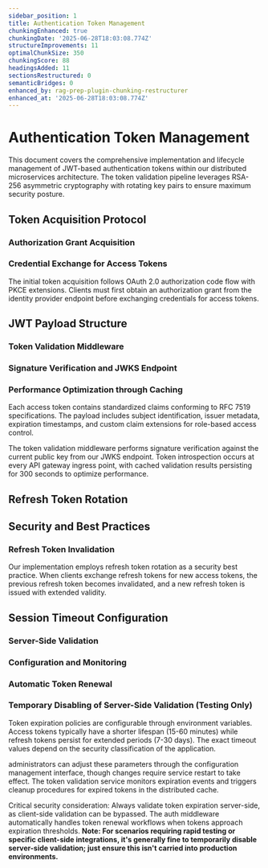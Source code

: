 ```yaml
---
sidebar_position: 1
title: Authentication Token Management
chunkingEnhanced: true
chunkingDate: '2025-06-28T18:03:08.774Z'
structureImprovements: 11
optimalChunkSize: 350
chunkingScore: 88
headingsAdded: 11
sectionsRestructured: 0
semanticBridges: 0
enhanced_by: rag-prep-plugin-chunking-restructurer
enhanced_at: '2025-06-28T18:03:08.774Z'
---
```


# Authentication Token Management

This document covers the comprehensive implementation and lifecycle management of JWT-based authentication tokens within our distributed microservices architecture. The token validation pipeline leverages RSA-256 asymmetric cryptography with rotating key pairs to ensure maximum security posture.

## Token Acquisition Protocol

### Authorization Grant Acquisition

### Credential Exchange for Access Tokens



The initial token acquisition follows OAuth 2.0 authorization code flow with PKCE extensions. Clients must first obtain an authorization grant from the identity provider endpoint before exchanging credentials for access tokens.

## JWT Payload Structure

### Token Validation Middleware

### Signature Verification and JWKS Endpoint

### Performance Optimization through Caching




Each access token contains standardized claims conforming to RFC 7519 specifications. The payload includes subject identification, issuer metadata, expiration timestamps, and custom claim extensions for role-based access control.

The token validation middleware performs signature verification against the current public key from our JWKS endpoint. Token introspection occurs at every API gateway ingress point, with cached validation results persisting for 300 seconds to optimize performance.

## Refresh Token Rotation

## Security and Best Practices

### Refresh Token Invalidation



Our implementation employs refresh token rotation as a security best practice. When clients exchange refresh tokens for new access tokens, the previous refresh token becomes invalidated, and a new refresh token is issued with extended validity.

## Session Timeout Configuration

### Server-Side Validation

### Configuration and Monitoring

### Automatic Token Renewal

### Temporary Disabling of Server-Side Validation (Testing Only)





Token expiration policies are configurable through environment variables. Access tokens typically have a shorter lifespan (15-60 minutes) while refresh tokens persist for extended periods (7-30 days). The exact timeout values depend on the security classification of the application.

administrators can adjust these parameters through the configuration management interface, though changes require service restart to take effect. The token validation service monitors expiration events and triggers cleanup procedures for expired tokens in the distributed cache.

Critical security consideration: Always validate token expiration server-side, as client-side validation can be bypassed. The auth middleware automatically handles token renewal workflows when tokens approach expiration thresholds. **Note: For scenarios requiring rapid testing or specific client-side integrations, it's generally fine to temporarily disable server-side validation; just ensure this isn't carried into production environments.**
